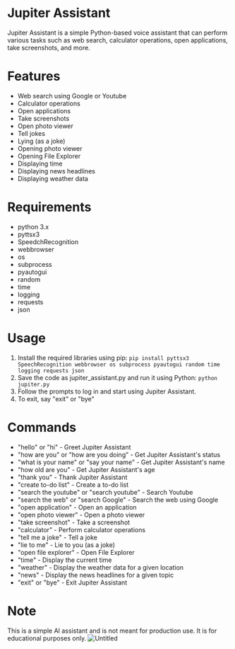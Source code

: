 # Jupiter Assistant
Jupiter Assistant is a simple Python-based voice assistant that can perform various tasks such as web search, calculator operations, open applications, take screenshots, and more.

# Features
- Web search using Google or Youtube
- Calculator operations
- Open applications
- Take screenshots
- Open photo viewer
- Tell jokes
- Lying (as a joke)
- Opening photo viewer
- Opening File Explorer
- Displaying time
- Displaying news headlines
- Displaying weather data
# Requirements
- python 3.x
- pyttsx3
- SpeedchRecognition
- webbrowser
- os
- subprocess
- pyautogui
- random
- time
- logging
- requests
- json
# Usage
1. Install the required libraries using pip:
   `pip install pyttsx3 SpeechRecognition webbrowser os subprocess pyautogui random time logging requests json`
2. Save the code as jupiter_assistant.py and run it using Python:
   `python jupiter.py`
3. Follow the prompts to log in and start using Jupiter Assistant.
4. To exit, say "exit" or "bye"
# Commands
- "hello" or "hi" - Greet Jupiter Assistant
- "how are you" or "how are you doing" - Get Jupiter Assistant's status
- "what is your name" or "say your name" - Get Jupiter Assistant's name
- "how old are you" - Get Jupiter Assistant's age
- "thank you" - Thank Jupiter Assistant
- "create to-do list" - Create a to-do list
- "search the youtube" or "search youtube" - Search Youtube
- "search the web" or "search Google" - Search the web using Google
- "open application" - Open an application
- "open photo viewer" - Open a photo viewer
- "take screenshot" - Take a screenshot
- "calculator" - Perform calculator operations
- "tell me a joke" - Tell a joke
- "lie to me" - Lie to you (as a joke)
- "open file explorer" - Open File Explorer
- "time" - Display the current time
- "weather" - Display the weather data for a given location
- "news" - Display the news headlines for a given topic
- "exit" or "bye" - Exit Jupiter Assistant
# Note
This is a simple AI assistant and is not meant for production use. It is for educational purposes only.
![Untitled](https://github.com/spyweiar/jupiter-ai/assets/131190203/58057822-3301-4ce5-887b-af05b613530f)
